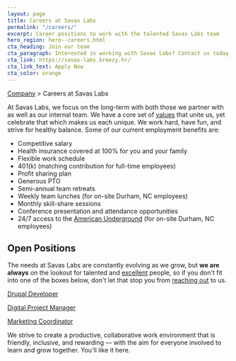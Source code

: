 ```yaml
---
layout: page
title: Careers at Savas Labs
permalink: "/careers/"
excerpt: Career positions to work with the talented Savas Labs team
hero_region: hero--careers.html
cta_heading: Join our team
cta_paragraph: Interested in working with Savas Labs? Contact us today.
cta_link: https://savas-labs.breezy.hr/
cta_link_text: Apply Now
cta_color: orange
---
```


[Company](/company) > Careers at Savas Labs

At Savas Labs, we focus on the long-term with both those we partner with as well as our internal team. We have a core set of [values](/company/mission-and-values/) that unite us, yet celebrate that which makes us each unique. We work hard, have fun, and strive for healthy balance. Some of our current employment benefits are:

+ Competitive salary
+ Health insurance covered at 100% for you and your family
+ Flexible work schedule
+ 401(k) (matching contribution for full-time employees)
+ Profit sharing plan
+ Generous PTO
+ Semi-annual team retreats
+ Weekly team lunches (for on-site Durham, NC employees)
+ Monthly skill-share sessions
+ Conference presentation and attendance opportunities
+ 24/7 access to the [American Underground](http://americanunderground.com/) (for on-site Durham, NC employees)

## Open Positions

The needs at Savas Labs are constantly evolving as we grow, but **we are always** on the lookout for talented and [excellent](/company/mission-and-values/#excel) people, so if you don't fit into one of the boxes below, don't let that stop you from [reaching out](/contact) to us.

[Drupal Developer](/drupal-developer)

[Digital Project Manager](/digital-project-manager)

[Marketing Coordinator](/marketing-coordinator)

<!--

[Application Developer](/application-developer)

[Product Designer](/product-designer)

-->

We strive to create a productive, collaborative work environment that is friendly, inclusive, and rewarding — with the aim for everyone involved to learn and grow together. You'll like it here.